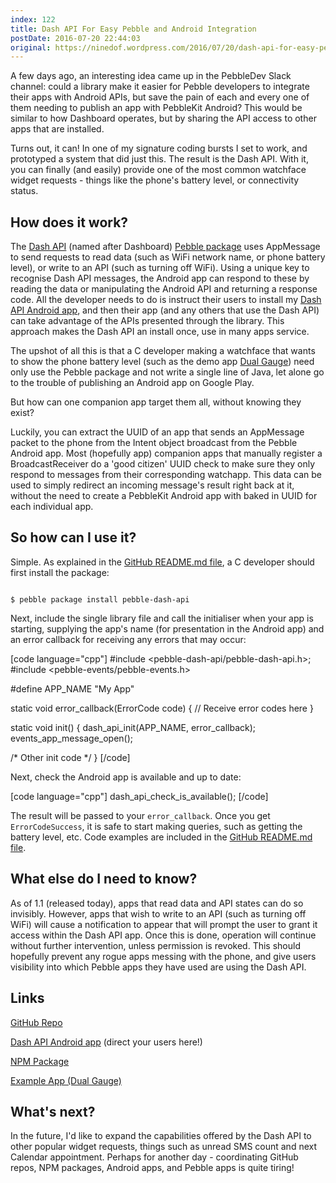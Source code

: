 ```yaml
---
index: 122
title: Dash API For Easy Pebble and Android Integration
postDate: 2016-07-20 22:44:03
original: https://ninedof.wordpress.com/2016/07/20/dash-api-for-easy-pebble-and-android-integration/
---
```


A few days ago, an interesting idea came up in the PebbleDev Slack channel: could a library make it easier for Pebble developers to integrate their apps with Android APIs, but save the pain of each and every one of them needing to publish an app with PebbleKit Android? This would be similar to how Dashboard operates, but by sharing the API access to other apps that are installed.

Turns out, it can! In one of my signature coding bursts I set to work, and prototyped a system that did just this. The result is the Dash API. With it, you can finally (and easily) provide one of the most common watchface widget requests - things like the phone's battery level, or connectivity status.

## How does it work?

The [Dash API](https://github.com/C-D-Lewis/dash-api) (named after Dashboard) [Pebble package](https://www.npmjs.com/package/pebble-dash-api) uses AppMessage to send requests to read data (such as WiFi network name, or phone battery level), or write to an API (such as turning off WiFi). Using a unique key to recognise Dash API messages, the Android app can respond to these by reading the data or manipulating the Android API and returning a response code. All the developer needs to do is instruct their users to install my [Dash API Android app](https://play.google.com/store/apps/details?id=com.wordpress.ninedof.dashapi), and then their app (and any others that use the Dash API) can take advantage of the APIs presented through the library. This approach makes the Dash API an install once, use in many apps service.

The upshot of all this is that a C developer making a watchface that wants to show the phone battery level (such as the demo app [Dual Gauge](https://apps.getpebble.com/en_US/application/578cb2e31e00a6c4b3000312)) need only use the Pebble package and not write a single line of Java, let alone go to the trouble of publishing an Android app on Google Play.

But how can one companion app target them all, without knowing they exist?

Luckily, you can extract the UUID of an app that sends an AppMessage packet to the phone from the Intent object broadcast from the Pebble Android app. Most (hopefully app) companion apps that manually register a BroadcastReceiver do a 'good citizen' UUID check to make sure they only respond to messages from their corresponding watchapp. This data can be used to simply redirect an incoming message's result right back at it, without the need to create a PebbleKit Android app with baked in UUID for each individual app.

## So how can I use it?

Simple. As explained in the [GitHub README.md file](https://github.com/C-D-Lewis/dash-api/blob/master/README.md#setting-up), a C developer should first install the package:

<code>
$ pebble package install pebble-dash-api
</code>

Next, include the single library file and call the initialiser when your app is starting, supplying the app's name (for presentation in the Android app) and an error callback for receiving any errors that may occur:

[code language="cpp"]
#include &lt;pebble-dash-api/pebble-dash-api.h&gt;;
#include &lt;pebble-events/pebble-events.h&gt;

#define APP_NAME &quot;My App&quot;

static void error_callback(ErrorCode code) {
  // Receive error codes here
}

static void init() {
  dash_api_init(APP_NAME, error_callback);
  events_app_message_open();

  /* Other init code */
}
[/code]

Next, check the Android app is available and up to date:

[code language="cpp"]
dash_api_check_is_available();
[/code]

The result will be passed to your <code>error_callback</code>. Once you get <code>ErrorCodeSuccess</code>, it is safe to start making queries, such as getting the battery level, etc. Code examples are included in the [GitHub README.md file](https://github.com/C-D-Lewis/dash-api#get-data).

## What else do I need to know?

As of 1.1 (released today), apps that read data and API states can do so invisibly. However, apps that wish to write to an API (such as turning off WiFi) will cause a notification to appear that will prompt the user to grant it access within the Dash API app. Once this is done, operation will continue without further intervention, unless permission is revoked. This should hopefully prevent any rogue apps messing with the phone, and give users visibility into which Pebble apps they have used are using the Dash API.

## Links

 [GitHub Repo](https://github.com/C-D-Lewis/dash-api)

 [Dash API Android app](https://play.google.com/store/apps/details?id=com.wordpress.ninedof.dashapi) (direct your users here!)

 [NPM Package](https://www.npmjs.com/package/pebble-dash-api)

 [Example App (Dual Gauge)](https://apps.getpebble.com/en_US/application/578cb2e31e00a6c4b3000312)

## What's next?

In the future, I'd like to expand the capabilities offered by the Dash API to other popular widget requests, things such as unread SMS count and next Calendar appointment. Perhaps for another day - coordinating GitHub repos, NPM packages, Android apps, and Pebble apps is quite tiring!

